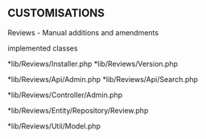 

CUSTOMISATIONS
--------------


Reviews - Manual additions and amendments


implemented classes

*lib/Reviews/Installer.php
*lib/Reviews/Version.php

*lib/Reviews/Api/Admin.php
*lib/Reviews/Api/Search.php

*lib/Reviews/Controller/Admin.php

*lib/Reviews/Entity/Repository/Review.php

*lib/Reviews/Util/Model.php